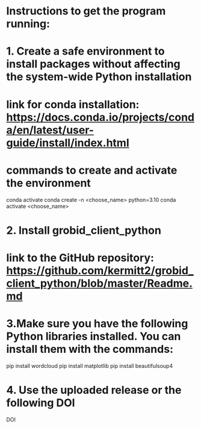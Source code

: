 # Instructions to get the program running:
# 1. Create a safe environment to install packages without affecting the system-wide Python installation
# link for conda installation: https://docs.conda.io/projects/conda/en/latest/user-guide/install/index.html
# commands to create and activate the environment
conda activate
conda create -n <choose_name> python=3.10
conda activate <choose_name>

# 2. Install grobid_client_python
# link to the GitHub repository: https://github.com/kermitt2/grobid_client_python/blob/master/Readme.md

# 3.Make sure you have the following Python libraries installed. You can install them with the commands:
pip install wordcloud
pip install matplotlib
pip install beautifulsoup4

# 4. Use the uploaded release or the following DOI
DOI

